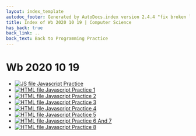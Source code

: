 ```yaml
---
layout: index_template
autodoc_footer: Generated by AutoDocs.index version 2.4.4 "fix broken link for 'C' filetype" ⓒ Starwort, 2020
title: Index of Wb 2020 10 19 | Computer Science
has_back: true
back_link: ..
back_text: Back to Programming Practice
---
```


# **Wb 2020 10 19**

- [![JS file](https://img.icons8.com/windows/512/03dac6/js.png) Javascript Practice](./javascript_practice.js)
- [![HTML file](https://img.icons8.com/windows/512/03dac6/regular-document.png) Javascript Practice 1](./javascript_practice_1.html)
- [![HTML file](https://img.icons8.com/windows/512/03dac6/regular-document.png) Javascript Practice 2](./javascript_practice_2.html)
- [![HTML file](https://img.icons8.com/windows/512/03dac6/regular-document.png) Javascript Practice 3](./javascript_practice_3.html)
- [![HTML file](https://img.icons8.com/windows/512/03dac6/regular-document.png) Javascript Practice 4](./javascript_practice_4.html)
- [![HTML file](https://img.icons8.com/windows/512/03dac6/regular-document.png) Javascript Practice 5](./javascript_practice_5.html)
- [![HTML file](https://img.icons8.com/windows/512/03dac6/regular-document.png) Javascript Practice 6 And 7](./javascript_practice_6_and_7.html)
- [![HTML file](https://img.icons8.com/windows/512/03dac6/regular-document.png) Javascript Practice 8](./javascript_practice_8.html)
